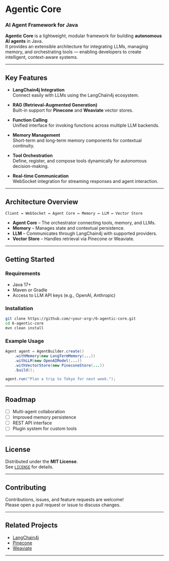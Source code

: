 # Agentic Core  

### AI Agent Framework for Java

**Agentic Core** is a lightweight, modular framework for building **autonomous AI agents** in Java.  
It provides an extensible architecture for integrating LLMs, managing memory, and orchestrating tools — enabling developers to create intelligent, context-aware systems.

---

## Key Features

- **LangChain4j Integration**  
  Connect easily with LLMs using the LangChain4j ecosystem.

- **RAG (Retrieval-Augmented Generation)**  
  Built-in support for **Pinecone** and **Weaviate** vector stores.

- **Function Calling**  
  Unified interface for invoking functions across multiple LLM backends.

- **Memory Management**  
  Short-term and long-term memory components for contextual continuity.

- **Tool Orchestration**  
  Define, register, and compose tools dynamically for autonomous decision-making.

- **Real-time Communication**  
  WebSocket integration for streaming responses and agent interaction.

---

## Architecture Overview

```
Client ↔ WebSocket ↔ Agent Core ↔ Memory ↔ LLM ↔ Vector Store
```

- **Agent Core** – The orchestrator connecting tools, memory, and LLMs.  
- **Memory** – Manages state and contextual persistence.  
- **LLM** – Communicates through LangChain4j with supported providers.  
- **Vector Store** – Handles retrieval via Pinecone or Weaviate.

---

## Getting Started

### Requirements
- Java 17+
- Maven or Gradle
- Access to LLM API keys (e.g., OpenAI, Anthropic)

### Installation
```bash
git clone https://github.com/<your-org>/6-agentic-core.git
cd 6-agentic-core
mvn clean install
```

### Example Usage
```java
Agent agent = AgentBuilder.create()
    .withMemory(new LongTermMemory(...))
    .withLLM(new OpenAIModel(...))
    .withVectorStore(new PineconeStore(...))
    .build();

agent.run("Plan a trip to Tokyo for next week.");
```

---

## Roadmap

- [ ] Multi-agent collaboration  
- [ ] Improved memory persistence  
- [ ] REST API interface  
- [ ] Plugin system for custom tools  

---

## License

Distributed under the **MIT License**.  
See [`LICENSE`](./LICENSE) for details.

---

## Contributing

Contributions, issues, and feature requests are welcome!  
Please open a pull request or issue to discuss changes.

---

## Related Projects

- [LangChain4j](https://github.com/langchain4j/langchain4j)  
- [Pinecone](https://www.pinecone.io/)  
- [Weaviate](https://weaviate.io/)

---